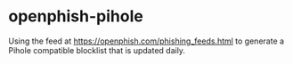 # openphish-pihole

Using the feed at https://openphish.com/phishing_feeds.html to generate a Pihole
compatible blocklist that is updated daily.
